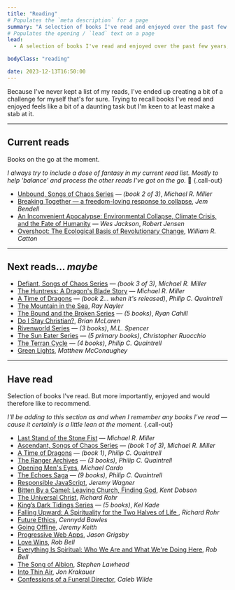 ```yaml
---
title: "Reading"
# Populates the `meta description` for a page
summary: "A selection of books I've read and enjoyed over the past few years, as well as some books I've currently got on the go."
# Populates the opening / `lead` text on a page
lead:
  - A selection of books I've read and enjoyed over the past few years, as well as some books I've currently got on the go.

bodyClass: "reading"

date: 2023-12-13T16:50:00
---
```


Because I've never kept a list of my reads, I've ended up creating a bit of a challenge for myself that's for sure. Trying to recall books I've read and enjoyed feels like a bit of a daunting task but I'm keen to at least make a stab at it.

---

## Current reads

Books on the go at the moment.

*I always try to include a dose of fantasy in my current read list. Mostly to help 'balance' and process the other reads I've got on the go.* 😬 {.call-out}

* [Unbound, Songs of Chaos Series](https://www.michaelrmiller.co.uk/unbound) &mdash; *(book 2 of 3)*, *Michael R. Miller*
* [Breaking Together &mdash; a freedom-loving response to collapse](https://jembendell.com/2023/04/08/breaking-together-a-freedom-loving-response-to-collapse/), *Jem Bendell*
* [An Inconvenient Apocalypse: Environmental Collapse, Climate Crisis, and the Fate of Humanity](https://robertwjensen.org/books/an-inconvenient-apocalypse/) &mdash; *Wes Jackson*, *Robert Jensen*
* [Overshoot: The Ecological Basis of Revolutionary Change](https://www.goodreads.com/en/book/show/319810.Overshoot), *William R. Catton*

---

## Next reads&hellip; *maybe*

* [Defiant, Songs of Chaos Series](https://www.michaelrmiller.co.uk/defiant) &mdash; *(book 3 of 3)*, *Michael R. Miller*
* [The Huntress: A Dragon's Blade Story](https://www.goodreads.com/book/show/202118340-the-huntress) &mdash; *Michael R. Miller*
* [A Time of Dragons](https://www.philipcquaintrell.com/atimeofdragons) &mdash; *(book 2&hellip; when it's released)*, *Philip C. Quaintrell*
* [The Mountain in the Sea](https://www.goodreads.com/en/book/show/59808603), *Ray Nayler*
* [The Bound and the Broken Series](https://www.goodreads.com/series/309359-the-bound-and-the-broken) &mdash; *(5 books)*, *Ryan Cahill*
* [Do I Stay Christian?](https://read.macmillan.com/lp/do-i-stay-christian/), *Brian McLaren*
* [Rivenworld Series](https://www.goodreads.com/series/308162-rivenworld) &mdash; *(3 books)*, *M.L. Spencer*
* [The Sun Eater Series](https://www.goodreads.com/series/231285-the-sun-eater) &mdash; *(5 primary books)*, *Christopher Ruocchio*
* [The Terran Cycle](https://www.philipcquaintrell.com/books) &mdash; *(4 books)*, *Philip C. Quaintrell*
* [Green Lights](https://greenlights.com/), *Matthew McConaughey*

---

## Have read

Selection of books I've read. But more importantly, enjoyed and would therefore like to recommend.

*I'll be adding to this section as and when I remember any books I've read &mdash; cause it certainly is a little lean at the moment.* {.call-out}

* [Last Stand of the Stone Fist](https://www.goodreads.com/book/show/57303684-last-stand-of-the-stone-fist) &mdash; *Michael R. Miller*
* [Ascendant, Songs of Chaos Series](https://www.michaelrmiller.co.uk/ascendent) &mdash; *(book 1 of 3)*, *Michael R. Miller*
* [A Time of Dragons](https://www.philipcquaintrell.com/atimeofdragons) &mdash; *(book 1)*, *Philip C. Quaintrell*
* [The Ranger Archives](https://www.philipcquaintrell.com/the-ranger-archives) &mdash; *(3 books)*, *Philip C. Quaintrell*
* [Opening Men's Eyes](https://www.goodreads.com/book/show/10105541-opening-men-s-eyes), *Michael Cardo*
* [The Echoes Saga](https://www.philipcquaintrell.com/theechoessaga) &mdash; *(9 books)*, *Philip C. Quaintrell*
* [Responsible JavaScript](https://abookapart.com/products/responsible-javascript), *Jeremy Wagner*
* [Bitten By a Camel: Leaving Church, Finding God](https://www.goodreads.com/en/book/show/34763102-bitten-by-a-camel), *Kent Dobson*
* [The Universal Christ](https://universalchrist.cac.org/), *Richard Rohr*
* [King’s Dark Tidings Series](https://kelkade.com/books/) &mdash; *(5 books)*, *Kel Kade*
* [Falling Upward: A Spirituality for the Two Halves of Life ](https://www.goodreads.com/en/book/show/9963483-falling-upward), *Richard Rohr*
* [Future Ethics](https://nownext.studio/future-ethics), *Cennydd Bowles*
* [Going Offline](https://abookapart.com/products/going-offline), *Jeremy Keith*
* [Progressive Web Apps](https://abookapart.com/products/progressive-web-apps), *Jason Grigsby*
* [Love Wins](https://robbell.com/book/love-wins/), *Rob Bell*
* [Everything Is Spiritual: Who We Are and What We're Doing Here](https://robbell.com/book/everything-is-spiritual/), *Rob Bell*
* [The Song of Albion](https://www.stephenlawhead.com/the-song-of-albion), *Stephen Lawhead*
* [Into Thin Air](https://www.jonkrakauer.com/books/into-thin-air-tr), *Jon Krakauer*
* [Confessions of a Funeral Director](https://www.calebwilde.com/book/), *Caleb Wilde*
